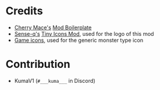 # Credits
* [Cherry Mace's](https://github.com/CherryMace) [Mod Boilerplate](https://github.com/CherryMace/melvor-idle-mod-boilerplate-ts)
* [Sense-q's](https://github.com/sense-q) [Tiny Icons Mod](https://mod.io/g/melvoridle/m/tiny-icons), used for the logo of this mod
* [Game icons](https://game-icons.net/), used for the generic monster type icon

# Contribution
* KumaV1 (`#___kuma___` in Discord)